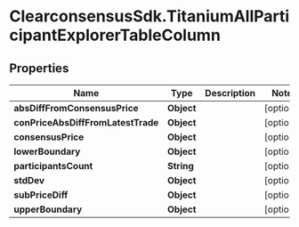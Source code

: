 # ClearconsensusSdk.TitaniumAllParticipantExplorerTableColumn

## Properties

Name | Type | Description | Notes
------------ | ------------- | ------------- | -------------
**absDiffFromConsensusPrice** | **Object** |  | [optional] 
**conPriceAbsDiffFromLatestTrade** | **Object** |  | [optional] 
**consensusPrice** | **Object** |  | [optional] 
**lowerBoundary** | **Object** |  | [optional] 
**participantsCount** | **String** |  | [optional] 
**stdDev** | **Object** |  | [optional] 
**subPriceDiff** | **Object** |  | [optional] 
**upperBoundary** | **Object** |  | [optional] 


